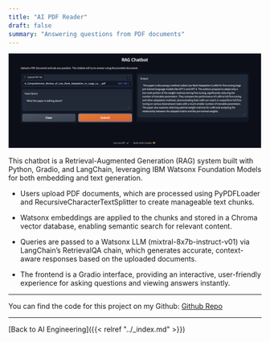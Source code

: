 ```yaml
---
title: "AI PDF Reader"
draft: false
summary: "Answering questions from PDF documents"
---
```

![AI PDF Reader](../static/images/QA_bot.png)

This chatbot is a Retrieval-Augmented Generation (RAG) system built with Python, Gradio, and LangChain, leveraging IBM Watsonx Foundation Models for both embedding and text generation.

- Users upload PDF documents, which are processed using PyPDFLoader and RecursiveCharacterTextSplitter to create manageable text chunks.

- Watsonx embeddings are applied to the chunks and stored in a Chroma vector database, enabling semantic search for relevant content.

- Queries are passed to a Watsonx LLM (mixtral-8x7b-instruct-v01) via LangChain’s RetrievalQA chain, which generates accurate, context-aware responses based on the uploaded documents.

- The frontend is a Gradio interface, providing an interactive, user-friendly experience for asking questions and viewing answers instantly.

---
You can find the code for this project on my Github:
[Github Repo](https://github.com/Chan-McLaren/PDF_QA_Bot)

---
[Back to AI Engineering]({{< relref "../_index.md" >}})